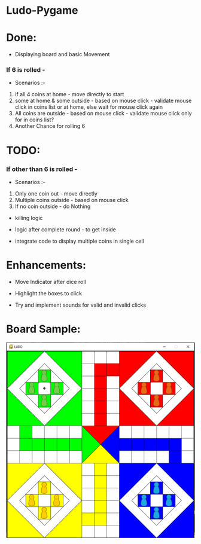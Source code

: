 # Ludo-Pygame

# Done:

* Displaying board and basic Movement

### If 6 is rolled - 
* Scenarios :- 
1. if all 4 coins at home - move directly to start
1. some at home & some outside - based on mouse click - validate mouse click in coins list or at home, else wait for mouse click again
1. All coins are outside - based on mouse click - validate mouse click only for in coins list?
1. Another Chance for rolling 6

# TODO:

### If other than 6 is rolled - 
* Scenarios :-
1. Only one coin out - move directly
1. Multiple coins outside - based on mouse click
1. If no coin outside - do Nothing
                
* killing logic

* logic after complete round - to get inside

* integrate code to display multiple coins in single cell

# Enhancements:

* Move Indicator after dice roll

* Highlight the boxes to click

* Try and implement sounds for valid and invalid clicks

# Board Sample:
![Ludo Board with Coins and Dice sample Logo](/assets/screenshot.png)
